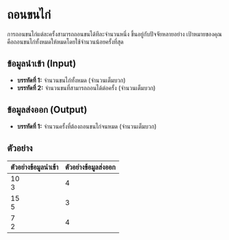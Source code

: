 # ถอนขนไก่

การถอนขนไก่แต่ละครั้งสามารถถอนขนได้ทีละจำนวนหนึ่ง ขึ้นอยู่กับปัจจัยหลายอย่าง เป้าหมายของคุณคือถอนขนไก่ทั้งหมดให้หมดโดยใช้จำนวนน้อยครั้งที่สุด

## ข้อมูลนำเข้า (Input)

- **บรรทัดที่ 1:** จำนวนขนไก่ทั้งหมด (จำนวนเต็มบวก)
- **บรรทัดที่ 2:** จำนวนขนที่สามารถถอนได้ต่อครั้ง (จำนวนเต็มบวก)

## ข้อมูลส่งออก (Output)

- **บรรทัดที่ 1:** จำนวนครั้งที่ต้องถอนขนไก่จนหมด (จำนวนเต็มบวก)

## ตัวอย่าง

| **ตัวอย่างข้อมูลนำเข้า** | **ตัวอย่างข้อมูลส่งออก** |
| ------------------------ | ------------------------ |
| 10<br>3                  | 4                        |
| 15<br>5                  | 3                        |
| 7<br>2                   | 4                        |
